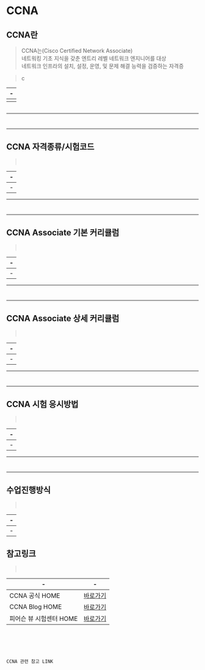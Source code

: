 # CCNA

CCNA란
---
> CCNA는(Cisco Certified Network Associate) <br>
> 네트워킹 기초 지식을 갖춘 엔트리 레벨 네트워크 엔지니어를 대상 <br>
> 네트워크 인프라의 설치, 설정, 운영, 및 문제 해결 능력을 검증하는 자격증 <br>

> c <br>

|-|
|-|
|<img src="" />|



```
```

---
#
---


CCNA 자격종류/시험코드
---
> <br>

|-|
|-|
|-|

---
#
---

CCNA Associate 기본 커리큘럼
---
> <br>

|-|
|-|
|-|

---
#
---

CCNA Associate 상세 커리큘럼
---
> <br>

|-|
|-|
|-|

---
#
---

CCNA 시험 응시방법
---
> <br>

|-|
|-|
|-|


---
#
---

수업진행방식
---
> <br>

|-|
|-|
|-|



참고링크
---
> <br>

|-|-|
|-|-|
|CCNA 공식 HOME|[바로가기]()|
|CCNA Blog HOME|[바로가기](https://blogs.cisco.com/)|
|피어슨 뷰 시험센터 HOME|[바로가기](https://korea.pearsonvue.com/)|


```





CCNA 관련 참고 LINK


```


